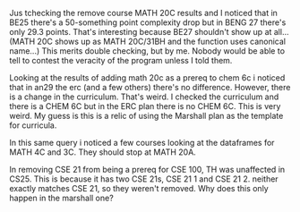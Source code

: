 Jus tchecking the remove course MATH 20C results and I noticed that in BE25 there's a 50-something point complexity drop but in BENG 27 there's only 29.3 points. That's interesting because BE27 shouldn't show up at all... (MATH 20C shows up as MATH 20C/31BH and the function uses canonical name...) This merits double checking, but by me. Nobody would be able to tell to contest the veracity of the program unless I told them. 

Looking at the results of adding math 20c as a prereq to chem 6c i noticed that in an29 the erc (and a few others) there's no difference. However, there is a change in the curriculum. That's weird. I checked the curriculum and there is a CHEM 6C but in the ERC plan there is no CHEM 6C. This is very weird. My guess is this is a relic of using the Marshall plan as the template for curricula.

In this same query i noticed a few courses looking at the dataframes for MATH 4C and 3C. They should stop at MATH 20A.

In removing CSE 21 from being a prereq for CSE 100, TH was unaffected in CS25. This is because it has two CSE 21s, CSE 21 1 and CSE 21 2. neither exactly matches CSE 21, so they weren't removed. Why does this only happen in the marshall one?